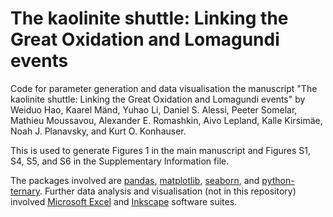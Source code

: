 # The kaolinite shuttle: Linking the Great Oxidation and Lomagundi events

Code for parameter generation and data visualisation the manuscript "The kaolinite shuttle: Linking the Great Oxidation and Lomagundi events" by Weiduo Hao, Kaarel Mänd, Yuhao Li, Daniel S. Alessi, Peeter Somelar, Mathieu Moussavou, Alexander E. Romashkin, Aivo Lepland, Kalle Kirsimäe, Noah J. Planavsky, and Kurt O. Konhauser.

This is used to generate Figures 1 in the main manuscript and Figures S1, S4, S5, and S6 in the Supplementary Information file.

The packages involved are [pandas](https://github.com/pandas-dev/pandas), [matplotlib](https://github.com/matplotlib/matplotlib), [seaborn](https://github.com/mwaskom/seaborn/), and [python-ternary](https://github.com/marcharper/python-ternary). Further data analysis and visualisation (not in this repository) involved [Microsoft Excel](https://www.microsoft.com/en-us/microsoft-365/excel) and [Inkscape](https://inkscape.org/) software suites.
